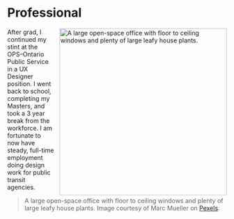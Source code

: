 # Professional

<img src="https://images.pexels.com/photos/380768/pexels-photo-380768.jpeg?auto=compress&cs=tinysrgb&w=1260&h=750&dpr=2" alt="A large open-space office with floor to ceiling windows and plenty of large leafy house plants." width="384" align="right" style=padding-left:10px>

After grad, I continued my stint at the OPS–Ontario Public Service in a UX Designer position. I went back to school, completing my Masters, and took a 3 year break from the workforce. I am fortunate to now have steady, full-time employment doing design work for public transit agencies.

> A large open-space office with floor to ceiling windows and plenty of large leafy house plants. Image courtesy of Marc Mueller on [Pexels](https://www.pexels.com/photo/green-leafed-plants-380768/).